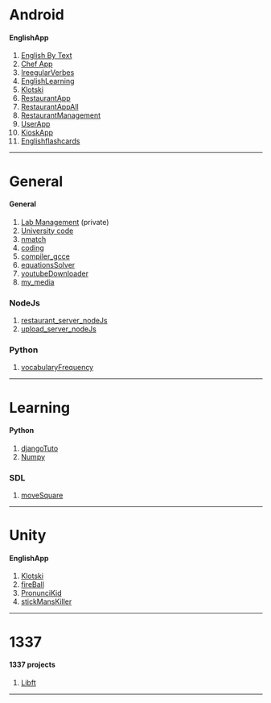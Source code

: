 Android
==========

#### EnglishApp
1. [English By Text](https://github.com/ayoubHam2000/EnglishByText)
2. [Chef App](https://github.com/ayoubHam2000/chefApp)
3. [IreegularVerbes](https://github.com/ayoubHam2000/IreegularVerbes)
4. [EnglishLearning](https://github.com/ayoubHam2000/EnglishLearning)
5. [Klotski](https://github.com/ayoubHam2000/Klotski)
6. [RestaurantApp](https://github.com/ayoubHam2000/RestaurantApp)
7. [RestaurantAppAll](https://github.com/ayoubHam2000/RestaurantAppAll)
8. [RestaurantManagement](https://github.com/ayoubHam2000/RestaurantManagement)
9. [UserApp](https://github.com/ayoubHam2000/UserApp)
10. [KioskApp](https://github.com/ayoubHam2000/KioskApp)
11. [Englishflashcards](https://github.com/ayoubHam2000/Englishflashcards)
***
General
==========

#### General
1. [Lab Management](https://github.com/ayoubHam2000/Lab-management) (private)
2. [University code](https://github.com/ayoubHam2000/fs_licence)
3. [nmatch](https://github.com/ayoubHam2000/nmatch)
4. [coding](https://github.com/ayoubHam2000/repo_coding)
5. [compiler_gcce](https://github.com/ayoubHam2000/compiler_gcce)
6. [equationsSolver](https://github.com/ayoubHam2000/equationsSolver)
7. [youtubeDownloader](https://github.com/ayoubHam2000/youtubeDownloader)
8. [my_media](https://github.com/ayoubHam2000/My_Media)

### NodeJs
1. [restaurant_server_nodeJs](https://github.com/ayoubHam2000/restaurant_server_nodeJs)
2. [upload_server_nodeJs](https://github.com/ayoubHam2000/upload_server_nodeJs)

### Python
1. [vocabularyFrequency](https://github.com/ayoubHam2000/py_vocabularyFrequency)

***
Learning
==========

#### Python
1. [djangoTuto](https://github.com/ayoubHam2000/djangoTuto)
2. [Numpy](https://github.com/ayoubHam2000/Numpy)

### SDL
1. [moveSquare](https://github.com/ayoubHam2000/moveSquare)

***
Unity
==========

#### EnglishApp
1. [Klotski](https://github.com/ayoubHam2000/Klotski_unity)
2. [fireBall](https://github.com/ayoubHam2000/fireBall_unity)
3. [PronunciKid](https://github.com/ayoubHam2000/PronunciKid_unity)
4. [stickMansKiller](https://github.com/ayoubHam2000/stickMansKiller_unity)

***
1337
==========

#### 1337 projects
1. [Libft](https://github.com/ayoubHam2000/Libft)
***
